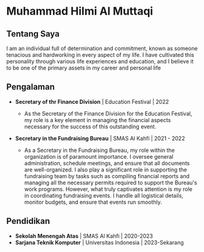 # Muhammad Hilmi Al Muttaqi

## Tentang Saya

I am an individual full of determination and commitment, known as someone tenacious and hardworking in every aspect of my life. I have cultivated this personality through various life experiences and education, and I believe it to be one of the primary assets in my career and personal life

## Pengalaman

- **Secretary of thr Finance Division** | Education Festival | 2022
  - As the Secretary of the Finance Division for the Education Festival, my role is a key element in managing the financial aspects necessary for the success of this outstanding event.

- **Secretary in the Fundraising Bureau** | SMAS Al Kahfi | 2021 - 2022
  - As a Secretary in the Fundraising Bureau, my role within the organization is of paramount importance. I oversee general administration, schedule meetings, and ensure that all documents are well-organized. I also play a significant role in supporting the fundraising team by tasks such as compiling financial reports and managing all the necessary permits required to support the Bureau's work programs. However, what truly captivates attention is my role in coordinating fundraising events. I handle all logistical details, monitor budgets, and ensure that events run smoothly.


## Pendidikan

- **Sekolah Menengah Atas** | SMAS Al Kahfi | 2020-2023
- **Sarjana Teknik Komputer** | Universitas Indonesia | 2023-Sekarang